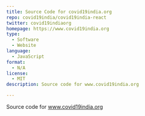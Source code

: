 ```yaml
---
title: Source Code for covid19india.org 
repo: covid19india/covid19india-react
twitter: covid19indiaorg
homepage: https://www.covid19india.org
type:
  - Software
  - Website
language:
  - JavaScript
format:
  - N/A
license:
  - MIT
description: Source code for www.covid19india.org

---
```


Source code for www.covid19india.org
